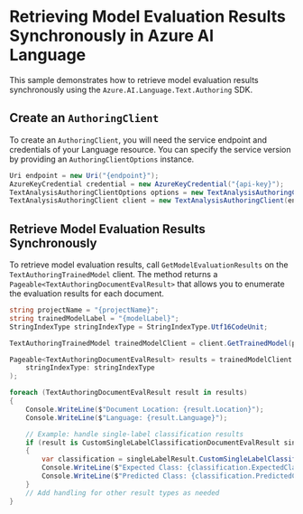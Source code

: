 # Retrieving Model Evaluation Results Synchronously in Azure AI Language

This sample demonstrates how to retrieve model evaluation results synchronously using the `Azure.AI.Language.Text.Authoring` SDK.

## Create an `AuthoringClient`

To create an `AuthoringClient`, you will need the service endpoint and credentials of your Language resource. You can specify the service version by providing an `AuthoringClientOptions` instance.

```C# Snippet:CreateTextAuthoringClientForSpecificApiVersion
Uri endpoint = new Uri("{endpoint}");
AzureKeyCredential credential = new AzureKeyCredential("{api-key}");
TextAnalysisAuthoringClientOptions options = new TextAnalysisAuthoringClientOptions(TextAnalysisAuthoringClientOptions.ServiceVersion.V2025_05_15_Preview);
TextAnalysisAuthoringClient client = new TextAnalysisAuthoringClient(endpoint, credential, options);
```

## Retrieve Model Evaluation Results Synchronously

To retrieve model evaluation results, call `GetModelEvaluationResults` on the `TextAuthoringTrainedModel` client. The method returns a `Pageable<TextAuthoringDocumentEvalResult>` that allows you to enumerate the evaluation results for each document.

```C# Snippet:Sample9_TextAuthoring_GetModelEvaluationResults
string projectName = "{projectName}";
string trainedModelLabel = "{modelLabel}";
StringIndexType stringIndexType = StringIndexType.Utf16CodeUnit;

TextAuthoringTrainedModel trainedModelClient = client.GetTrainedModel(projectName, trainedModelLabel);

Pageable<TextAuthoringDocumentEvalResult> results = trainedModelClient.GetModelEvaluationResults(
    stringIndexType: stringIndexType
);

foreach (TextAuthoringDocumentEvalResult result in results)
{
    Console.WriteLine($"Document Location: {result.Location}");
    Console.WriteLine($"Language: {result.Language}");

    // Example: handle single-label classification results
    if (result is CustomSingleLabelClassificationDocumentEvalResult singleLabelResult)
    {
        var classification = singleLabelResult.CustomSingleLabelClassificationResult;
        Console.WriteLine($"Expected Class: {classification.ExpectedClass}");
        Console.WriteLine($"Predicted Class: {classification.PredictedClass}");
    }
    // Add handling for other result types as needed
}
```
